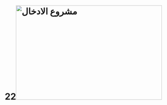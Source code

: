 # 22<img width="460" height="299" alt="مشروع الادخال" src="https://github.com/user-attachments/assets/cd0ede1b-bd0c-49ad-9d85-cc3b04b293b2" />
